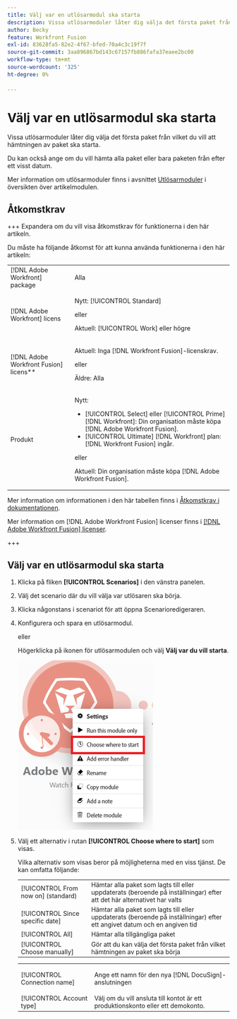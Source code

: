 ```yaml
---
title: Välj var en utlösarmodul ska starta
description: Vissa utlösarmoduler låter dig välja det första paket från vilket du vill att hämtningen av paket ska starta.
author: Becky
feature: Workfront Fusion
exl-id: 83628fa5-82e2-4f67-bfed-70a4c3c19f7f
source-git-commit: 3aa896867bd143c67157fb886fafa37eaee2bc00
workflow-type: tm+mt
source-wordcount: '325'
ht-degree: 0%

---
```


# Välj var en utlösarmodul ska starta

Vissa utlösarmoduler låter dig välja det första paket från vilket du vill att hämtningen av paket ska starta.

Du kan också ange om du vill hämta alla paket eller bara paketen från efter ett visst datum.

Mer information om utlösarmoduler finns i avsnittet [Utlösarmoduler](/help/workfront-fusion/get-started-with-fusion/understand-fusion/module-overview.md#trigger-modules) i översikten över artikelmodulen.

## Åtkomstkrav

+++ Expandera om du vill visa åtkomstkrav för funktionerna i den här artikeln.

Du måste ha följande åtkomst för att kunna använda funktionerna i den här artikeln:

<table style="table-layout:auto">
 <col> 
 <col> 
 <tbody> 
  <tr> 
   <td role="rowheader">[!DNL Adobe Workfront] package</td> 
   <td> <p>Alla</p> </td> 
  </tr> 
  <tr data-mc-conditions=""> 
   <td role="rowheader">[!DNL Adobe Workfront] licens</td> 
   <td> <p>Nytt: [!UICONTROL Standard]</p><p>eller</p><p>Aktuell: [!UICONTROL Work] eller högre</p> </td> 
  </tr> 
  <tr> 
   <td role="rowheader">[!DNL Adobe Workfront Fusion] licens**</td> 
   <td>
   <p>Aktuell: Inga [!DNL Workfront Fusion]-licenskrav.</p>
   <p>eller</p>
   <p>Äldre: Alla </p>
   </td> 
  </tr> 
  <tr> 
   <td role="rowheader">Produkt</td> 
   <td>
   <p>Nytt:</p> <ul><li>[!UICONTROL Select] eller [!UICONTROL Prime] [!DNL Workfront]: Din organisation måste köpa [!DNL Adobe Workfront Fusion].</li><li>[!UICONTROL Ultimate] [!DNL Workfront] plan: [!DNL Workfront Fusion] ingår.</li></ul>
   <p>eller</p>
   <p>Aktuell: Din organisation måste köpa [!DNL Adobe Workfront Fusion].</p>
   </td> 
  </tr>
 </tbody> 
</table>

Mer information om informationen i den här tabellen finns i [Åtkomstkrav i dokumentationen](/help/workfront-fusion/references/licenses-and-roles/access-level-requirements-in-documentation.md).

Mer information om [!DNL Adobe Workfront Fusion] licenser finns i [[!DNL Adobe Workfront Fusion] licenser](/help/workfront-fusion/set-up-and-manage-workfront-fusion/licensing-operations-overview/license-automation-vs-integration.md).

+++

## Välj var en utlösarmodul ska starta

1. Klicka på fliken **[!UICONTROL Scenarios]** i den vänstra panelen.
1. Välj det scenario där du vill välja var utlösaren ska börja.
1. Klicka någonstans i scenariot för att öppna Scenarioredigeraren.
1. Konfigurera och spara en utlösarmodul.

   eller

   Högerklicka på ikonen för utlösarmodulen och välj **Välj var du vill starta**.

   ![Välj var du vill börja](assets/choose-where-to-start.png)

1. Välj ett alternativ i rutan **[!UICONTROL Choose where to start]** som visas.

   Vilka alternativ som visas beror på möjligheterna med en viss tjänst. De kan omfatta följande:

   <table style="table-layout:auto">
    <col> 
    <col> 
    <tbody>
    <tr>
    <td>[!UICONTROL From now on] (standard)</td>
    <td>Hämtar alla paket som lagts till eller uppdaterats (beroende på inställningar) efter att det här alternativet har valts</td>
    </tr>
     <tr>
    <td>[!UICONTROL Since specific date]</td>
    <td>Hämtar alla paket som lagts till eller uppdaterats (beroende på inställningar) efter ett angivet datum och en angiven tid</td>
      </tr>
      <tr>
    <td>[!UICONTROL All]</td>
    <td>Hämtar alla tillgängliga paket</td>
     </tr>
      <tr>
    <td>[!UICONTROL Choose manually]</td>
    <td>Gör att du kan välja det första paket från vilket hämtningen av paket ska börja</td>
     </tr>
     </tbody>
   </table>



   <table style="table-layout:auto">
    <col> 
    <col> 
    <tbody> 
     <tr> 
      <td role="rowheader"> <p>[!UICONTROL Connection name]</p> </td> 
      <td>Ange ett namn för den nya [!DNL DocuSign]-anslutningen</td> 
     </tr> 
     <tr> 
      <td role="rowheader">[!UICONTROL Account type]</td> 
      <td>Välj om du vill ansluta till kontot är ett produktionskonto eller ett demokonto.</td> 
     </tr> 
    </tbody> 
   </table>


